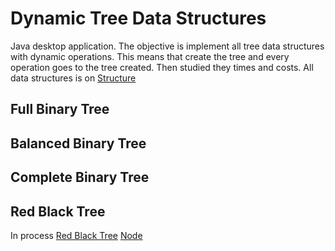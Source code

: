 # Dynamic Tree Data Structures
Java desktop application. The objective is implement all tree data structures with dynamic operations. This means that create the tree and every operation goes to the tree created. Then studied they times and costs. All data structures is on [Structure](./src/DynamicTreeStructures/structure/)

## Full Binary Tree

## Balanced Binary Tree

## Complete Binary Tree

## Red Black Tree
In process [Red Black Tree](./src/DynamicTreeStructures/structure/RedBlackTree.java) [Node](./src/DynamicTreeStructures/structure/RedBlackTreeNode.java)